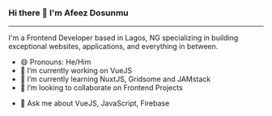 ### Hi there 👋 I'm Afeez Dosunmu

-------------------------------------------------------------------------

I'm a Frontend Developer based in Lagos, NG specializing in building exceptional websites, applications, and everything in between.
<!-- [![Anurag's GitHub stats](https://github-readme-stats.vercel.app/api?username=haayzeed)](https://github.com/anuraghazra/github-readme-stats) -->
<!-- [![Top Langs](https://github-readme-stats.vercel.app/api/top-langs/?username=haayzeed&layout=compact)](https://github.com/anuraghazra/github-readme-stats) -->



<!-- ![](https://komarev.com/ghpvc/?username=haayzeed) -->

<!--
**Haayzeed/haayzeed** is a ✨ _special_ ✨ repository because its `README.md` (this file) appears on your GitHub profile.

Here are some ideas to get you started:-->
- 😄 Pronouns: He/Him
- 🔭 I’m currently working on VueJS
- 🌱 I’m currently learning NuxtJS, Gridsome and JAMstack
- 👯 I’m looking to collaborate on Frontend Projects
<!-- - 🤔 I’m looking for help with ... -->
- 💬 Ask me about VueJS, JavaScript, Firebase
<!-- - 📫 How to reach me: ... -->

<!-- - ⚡ Fun fact: ... -->

